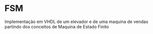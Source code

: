 # FSM
Implementação em VHDL de um elevador e de uma maquina de vendas partindo dos conceitos de Maquina de Estado Finito
